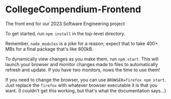 # CollegeCompendium-Frontend
The front end for our 2023 Software Engineering project

To get started, run `npm install` in the top-level directory.

Remember, `node_modules` is a joke for a reason; expect that to take 400+ MBs for a final
package that's like 800kB.

To dynamically view changes as you make them, run `npm start`. This will launch your browser
and monitor changes made to files to automatically refresh and update. If you have two monitors,
nows the time to use them!

If you need to change the browser, you can use `BROWSER=firefox npm start`. Just replace the 
`firefox` with whatever browser executable it is that you want. (I couldn't get this
working, but that's what the documentation says...)